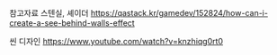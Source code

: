 참고자료
스텐실, 셰이더
https://qastack.kr/gamedev/152824/how-can-i-create-a-see-behind-walls-effect

씬 디자인
https://www.youtube.com/watch?v=knzhiqg0rt0